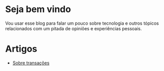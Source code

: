 # Seja bem vindo

Vou usar esse blog para falar um pouco sobre tecnologia e outros tópicos
relacionados com um pitada de opiniões e experiências pessoais.

# Artigos

- [Sobre transações](pages/about-transactions)
